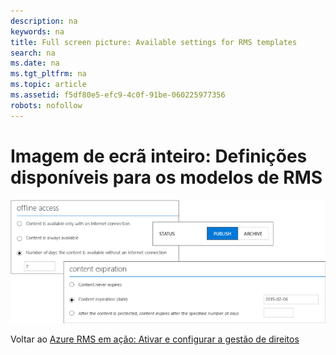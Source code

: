 ```yaml
---
description: na
keywords: na
title: Full screen picture: Available settings for RMS templates
search: na
ms.date: na
ms.tgt_pltfrm: na
ms.topic: article
ms.assetid: f5df80e5-efc9-4c0f-91be-060225977356
robots: nofollow
---
```

# Imagem de ecr&#227; inteiro: Defini&#231;&#245;es dispon&#237;veis para os modelos de RMS
![](../Image/AzRMS_TemplatesSettings.png)

Voltar ao [Azure RMS em ação: Ativar e configurar a gestão de direitos](http://technet.microsoft.com/library/jj585026.aspx)

